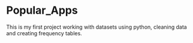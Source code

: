 # Popular_Apps
This is my first project working with datasets using python, cleaning data and creating frequency tables.
